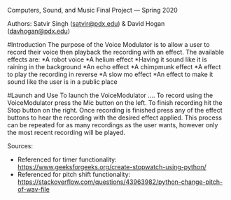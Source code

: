 Computers, Sound, and Music Final Project — Spring 2020

Authors: Satvir Singh (satvir@pdx.edu) & David Hogan (davhogan@pdx.edu)

#Introduction
The purpose of the Voice Modulator is to allow a user to record their voice then playback the recording with an effect.
The available effects are: 
  *A robot voice
  *A helium effect
  *Having it sound like it is raining in the background
  *An echo effect
  *A chimpmunk effect
  *A effect to play the recording in reverse
  *A slow mo effect
  *An effect to make it sound like the user is in a public place
  
#Launch and Use
To launch the VoiceModulator ....
To record using the VoiceModulator press the Mic button on the left.
To finish recording hit the Stop button on the right.
Once recording is finished press any of the effect buttons to hear the recording with the desired effect applied.
This process can be repeated for as many recordings as the user wants, however only the most recent recording will be played.
  

Sources:
  - Referenced for timer functionality: https://www.geeksforgeeks.org/create-stopwatch-using-python/
  - Referenced for pitch shift functionality: https://stackoverflow.com/questions/43963982/python-change-pitch-of-wav-file
